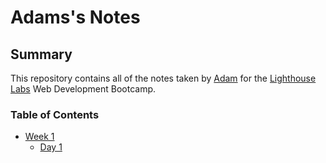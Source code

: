 # Adams's Notes

## Summary

This repository contains all of the notes taken by [Adam](https://github.com/adamm13) for the [Lighthouse Labs](https://www.lighthouselabs.ca/) Web Development Bootcamp.

### Table of Contents

- [Week 1](/Week_1)
  - [Day 1](/Week_1/Day_1)
